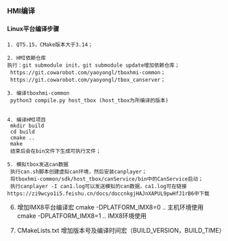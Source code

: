 ### HMI编译

#### Linux平台编译步骤

~~~
1. QT5.15，CMake版本大于3.14；
~~~

~~~
2. HMI依赖仓库
执行：git submodule init，git submodule update增加依赖仓库；
 https://git.cowarobot.com/yaoyongl/tboxhmi-common；
 https://git.cowarobot.com/yaoyongl/tbox_canserver；
~~~

~~~
3. 编译tboxhmi-common
 python3 compile.py host_tbox (host_tbox为所编译的版本)
~~~

~~~

4. 编译HMI项目
 mkdir build
 cd build
 cmake ..
 make
 结束后会在bin文件下生成可执行文件；
~~~

~~~
5. 模拟tbox发送can数据
 执行can.sh脚本创建虚拟can环境，然后安装canplayer；
 将tboxhmi-common/sdk/host_tbox/canService/bin中的CanService启动；
 执行canplayer -I can1.log可以发送模拟的can数据，ca1.log可在链接		   https://zi9wcyo1i5.feishu.cn/docs/doccnkgjHAJnXAPUL9pwHfJ1rB6中下载
~~~

6. 增加IMX8平台编译宏
cmake -DPLATFORM_IMX8=0 .. 主机环境使用
cmake -DPLATFORM_IMX8=1 .. IMX8环境使用

7. CMakeLists.txt 增加版本号及编译时间宏（BUILD_VERSION，BUILD_TIME）